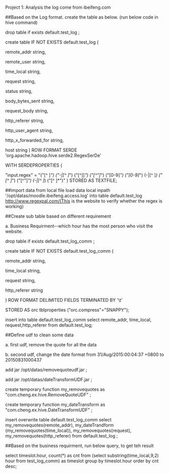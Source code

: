 Project 1: Analysis the log come from ibeifeng.com

##Based on the Log format. create the table as below. (run below code in hive command)

drop table if exists default.test_log ;

create table IF NOT EXISTS default.test_log (

remote_addr string,

remote_user string,

time_local string,

request string,

status string,

body_bytes_sent string,

request_body string,

http_referer string,

http_user_agent string,

http_x_forwarded_for string,

host string
)
ROW FORMAT SERDE 'org.apache.hadoop.hive.serde2.RegexSerDe'

WITH SERDEPROPERTIES (

  "input.regex" = "(\"[^ ]*\") (\"-|[^ ]*\") (\"[^\]]*\") (\"[^\"]*\") (\"[0-9]*\") (\"[0-9]*\") (-|[^ ]*) (\"[^ ]*\") (\"[^\"]*\") (-|[^ ]*) (\"[^ ]*\")"
)
STORED AS TEXTFILE;

##import data from local file
load data local inpath '/opt/datas/moodle.ibeifeng.access.log' into table default.test_log
http://www.regexpal.com/(This is the website to verify whether the regex is working)

##Create sub table based on different requirement

a. Business Requirment--which hour has the most person who visit the website.

drop table if exists default.test_log_comm ;

create table IF NOT EXISTS default.test_log_comm (

remote_addr string,

time_local string,

request string,

http_referer string

)
ROW FORMAT DELIMITED FIELDS TERMINATED BY '\t'

STORED AS orc tblproperties ("orc.compress"="SNAPPY");

insert into table default.test_log_comm select remote_addr, time_local, request,http_referer from  default.test_log;

##Define udf to clean some data

a. first udf, remove the quote for all the data

b. second udf, change the date format from  31/Aug/2015:00:04:37 +0800 to 20150831000437

add jar /opt/datas/removequoteudf.jar ;

add jar /opt/datas/dateTransformUDF.jar ;

create temporary function my_removequotes as "com.cheng.ex.hive.RemoveQuoteUDF" ;

create temporary function my_dateTransform as "com.cheng.ex.hive.DateTransformUDF" ;

insert overwrite table default.test_log_comm select my_removequotes(remote_addr), my_dateTrandform (my_removequotes(time_local)), my_removequotes(request), my_removequotes(http_referer) from  default.test_log ;

##Based on the business requirment, run below query, to get teh result

select timeslot.hour, count(*) as cnt from (select substring(time_local,9,2) hour from test_log_comm) as timeslot group  by timeslot.hour order by cnt desc;
